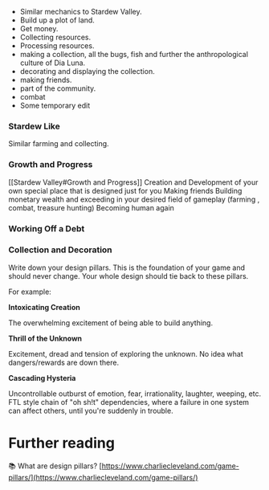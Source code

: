 - Similar mechanics to Stardew Valley.
- Build up a plot of land.
- Get money.
- Collecting resources. 
- Processing resources.
- making a collection, all the bugs, fish and further the anthropological culture of Dia Luna.
- decorating and displaying the collection.
- making friends.
- part of the community.
- combat
- Some temporary edit
### Stardew Like
Similar farming and collecting. 
### Growth and Progress
[[Stardew Valley#Growth and Progress]]
Creation and Development of your own special place that is designed just for you
 Making friends
 Building monetary wealth and exceeding in your desired field of gameplay (farming , combat, treasure hunting)
 Becoming human again
### Working Off a Debt

### Collection and Decoration

Write down your design pillars. This is the foundation of your game and should never change. Your whole design should tie back to these pillars.

For example:

**Intoxicating Creation**

The overwhelming excitement of being able to build anything.

**Thrill of the Unknown**

Excitement, dread and tension of exploring the unknown. No idea what dangers/rewards are down there.

**Cascading Hysteria**

Uncontrollable outburst of emotion, fear, irrationality, laughter, weeping, etc. FTL style chain of "oh sh!t" dependencies, where a failure in one system can affect others, until you're suddenly in trouble.
# Further reading


📚 What are design pillars?
[https://www.charliecleveland.com/game-pillars/](https://www.charliecleveland.com/game-pillars/)

